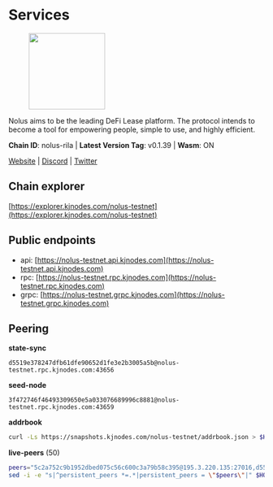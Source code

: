 # Services

<figure><img src="https://raw.githubusercontent.com/kj89/testnet_manuals/main/pingpub/logos/nolus.png" width="150" alt=""><figcaption></figcaption></figure>

Nolus aims to be the leading DeFi Lease platform. The protocol  intends to become a tool for empowering people, simple to use, and highly efficient.

**Chain ID**: nolus-rila | **Latest Version Tag**: v0.1.39 | **Wasm**: ON

[Website](https://www.nolus.io) | [Discord](https://discord.gg/nolus-protocol) | [Twitter](https://twitter.com/NolusProtocol)


## Chain explorer
[https://explorer.kjnodes.com/nolus-testnet](https://explorer.kjnodes.com/nolus-testnet)

## Public endpoints

* api: [https://nolus-testnet.api.kjnodes.com](https://nolus-testnet.api.kjnodes.com)
* rpc: [https://nolus-testnet.rpc.kjnodes.com](https://nolus-testnet.rpc.kjnodes.com)
* grpc: [https://nolus-testnet.grpc.kjnodes.com](https://nolus-testnet.grpc.kjnodes.com)

## Peering

**state-sync**

```text
d5519e378247dfb61dfe90652d1fe3e2b3005a5b@nolus-testnet.rpc.kjnodes.com:43656
```

**seed-node**

```text
3f472746f46493309650e5a033076689996c8881@nolus-testnet.rpc.kjnodes.com:43659
```

**addrbook**
```bash
curl -Ls https://snapshots.kjnodes.com/nolus-testnet/addrbook.json > $HOME/.nolus/config/addrbook.json
```

**live-peers** (50)
```bash
peers="5c2a752c9b1952dbed075c56c600c3a79b58c395@195.3.220.135:27016,d5519e378247dfb61dfe90652d1fe3e2b3005a5b@65.109.68.190:43656,387393e38531ac010f500d294505232a77c88766@45.33.32.8:26656,7a1fc4d1cc0ffec7db6a2a15496136e62561b162@161.97.146.108:26656,58d7fc67e12548f3f1ddda3bbe6000ae3d9d638c@85.10.198.169:13656,28cdf59b342cb19fe488e99fab754ccc90c379e3@185.196.21.104:26656,e0aac09f3de68abf583b0e3994228ee8bd19d1eb@168.119.124.130:45659,2e146ac9281e3797cbe1ad053e5ce6046b972c15@65.109.140.29:37656,03ec7af23216082eeccc690b7bdcbe497bf2dcf8@136.243.88.91:9000,805f69593aeb23e78ae19b4adca24d0ddd513e12@38.242.141.147:26656,c2cb6ef82c61385556842873f3400da0de52ca8a@45.207.49.201:26656,681ecb99467dd00a586d9499a1002f2829f1a02d@65.109.85.208:29656,2c48f832db11915efd85c8de84f1d779eec565f0@185.245.182.58:43656,5118f29924e801e965e48d129fb29561aaa93966@193.203.15.174:26656,b6c8dc38a5dba19a3f10d23b3572065db9265fa3@65.109.85.225:9000,5c6be03806e01f48b0cd6115f458b9a0d542a3fd@103.166.184.52:26656,89aaf76a23b16bd57a1982e7b304fd998a49942a@65.109.85.226:9000,c2c7344a10a39040592a8aa156ef9da17700d9a2@45.84.0.252:26656,79eea22837193c2b8e4d9ad1c633486f30faaa1c@144.76.27.79:56656,04a0036ff421f2dd8f46cca1fae9a893624bd868@95.216.14.72:29656,8b8bb15cc131fbe09a8070351195022911fe6e8e@89.117.62.159:26656,60c57c5b7215c84260249768cf66ae550142af9f@141.98.169.25:26656,9e49e171d7e7791704ff514e3456ef38a6913ff3@207.180.223.195:36656,4b418e9dbc5e45c39ee8329b0d1bae42b7eface1@136.243.103.32:26656,8c5de077ed97fea13f822e0afa9d5720b1ff7e1d@178.63.8.245:26656,1cb8223111a5fb8a631d73aa3bcd7abd2ef41ba7@45.87.104.84:1184,85c5ef9ff695574abdf1ab38fb1196bc6482aec5@89.252.21.37:26656,e4b7228ccadf3180e6e323aa4c0c97946ac054dc@65.109.112.20:11134,003a270b5085d8c14a075abc1ac3699f34161e49@185.248.24.224:37656,eb2bc8a892148829a35b15674434bb6740131ffe@206.189.37.168:35656,55acbb36f6e18ce9d5034c1e0f615bf13ee1ae27@195.2.80.63:43656,97e356d763d841ac2e23c05d6c6c6c4ded0e07ce@84.46.241.65:26656,8bee04c09e2dcd2b550e75eb81627d97c8a97bf5@194.163.168.112:26656,bcdaea50a4b47aca51e586bca2abfa68b8cc23fd@185.252.235.247:26656,5bf83be8dfe52fe2c204300f1e9b1449487ce5af@88.99.164.158:1176,ab938d7b2af2ecad6af86df956fd61634ce439ff@65.108.234.11:16656,cb989bd3f416226bfd71631c0348ea38a1df3ec0@65.109.106.91:23656,fcb82df30d2056c3af024fb389e173d683fe8229@65.108.105.48:19756,7c550e820990714ac66df140e127979e144b50fe@155.133.27.160:26656,50d786a2d242839fe2bdb69bee694d7ffa455824@5.161.60.42:18656,1444e8387381acb0d432c1aa9b78db3749e9568a@38.242.202.200:26656,67be97f5ef69a4f149fbef7970ba888e5b2c2cff@65.108.231.124:16656,0acc3e90c0c46a102564aa4511d3c6c4136f5548@217.76.57.68:37656,1bc573ba0af0f3ee0557efbe492b0cfc60586baf@161.97.149.56:26656,6c7df995fc208bf1e46b247eea141923868d9452@185.144.99.9:26656,f57aadca364cd361b6db0046a40520f33e4146af@188.166.224.158:23656,c4a974e2a4d548163e6506f2d2f2d4aeb1c89f18@194.163.190.167:36656,143c212edac4e29e00218214205f1011d7376b02@135.181.38.11:26656,12b146cd82c7142e9d8aeb4f246499927ecb1c0f@217.13.223.167:36656,723d799586cb2659f797a336bcbafaf6b0903586@92.53.65.56:16656"
sed -i -e "s|^persistent_peers *=.*|persistent_peers = \"$peers\"|" $HOME/.nolus/config/config.toml
```
